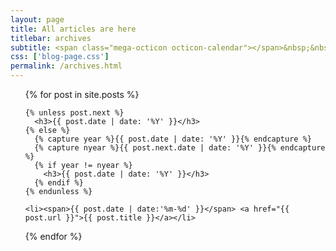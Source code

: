 ```yaml
---
layout: page
title: All articles are here
titlebar: archives
subtitle: <span class="mega-octicon octicon-calendar"></span>&nbsp;&nbsp;专题系列： &nbsp;&nbsp; <a href ="http://hunzino1.github.io/stack.html"><font color="#1A0DAB">技术栈</font></a>&nbsp;&nbsp; <a href ="http://hunzino1.github.io/life.html"><font color="#EB9439">故事</font></a>&nbsp;&nbsp; <a href ="http://hunzino1.github.io/algorithm-tree.html"><font color="#23527C">算法</font></a>&nbsp;&nbsp; <a href ="http://hunzino1.github.io/rails_stack.html"><font color="#1E90FF">rails技术栈</font></a> &nbsp;&nbsp; <a href ="http://hunzino1.github.io/psychology.html"><font color="#1E90FF">心理学</font></a>menu: archives
css: ['blog-page.css']
permalink: /archives.html
---
```


<ul class="archives-list">
  {% for post in site.posts %}

    {% unless post.next %}
      <h3>{{ post.date | date: '%Y' }}</h3>
    {% else %}
      {% capture year %}{{ post.date | date: '%Y' }}{% endcapture %}
      {% capture nyear %}{{ post.next.date | date: '%Y' }}{% endcapture %}
      {% if year != nyear %}
        <h3>{{ post.date | date: '%Y' }}</h3>
      {% endif %}
    {% endunless %}

    <li><span>{{ post.date | date:'%m-%d' }}</span> <a href="{{ post.url }}">{{ post.title }}</a></li>
  {% endfor %}
</ul>
